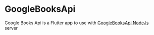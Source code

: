# GoogleBooksApi
Google Books Api is a Flutter app to use with [GoogleBooksApi NodeJs](https://github.com/RempelOliveira/GoogleBooksApi/tree/master-backend) server
